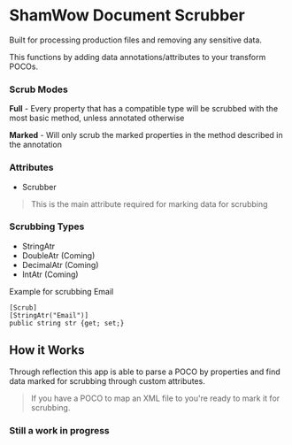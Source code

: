 # ShamWow Document Scrubber

Built for processing production files and removing any sensitive data.

This functions by adding data annotations/attributes to your transform POCOs.

### Scrub Modes

**Full** - Every property that has a compatible type will be scrubbed with the most basic method, unless annotated otherwise

**Marked** - Will only scrub the marked properties in the method described in the annotation


### Attributes

* Scrubber

> This is the main attribute required for marking data for scrubbing

### Scrubbing Types

* StringAtr
* DoubleAtr (Coming)
* DecimalAtr (Coming)
* IntAtr (Coming)


Example for scrubbing Email
```
[Scrub]
[StringAtr("Email")]
public string str {get; set;}
```


## How it Works

Through reflection this app is able to parse a POCO by properties and find data marked for scrubbing through custom attributes.

> If you have a POCO to map an XML file to you're ready to mark it for scrubbing.

### **Still a work in progress**